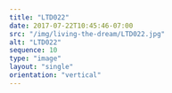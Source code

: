 ```yaml
---
title: "LTD022"
date: 2017-07-22T10:45:46-07:00
src: "/img/living-the-dream/LTD022.jpg"
alt: "LTD022"
sequence: 10
type: "image"
layout: "single"
orientation: "vertical"
---
```

